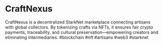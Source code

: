 # CraftNexus
CraftNexus is a decentralized StarkNet marketplace connecting artisans with global collectors. By tokenizing crafts via NFTs, it ensures fair crypto payments, traceability, and cultural preservation—empowering creators and eliminating intermediaries. #blockchain #nft #artisans #web3 #starknet

